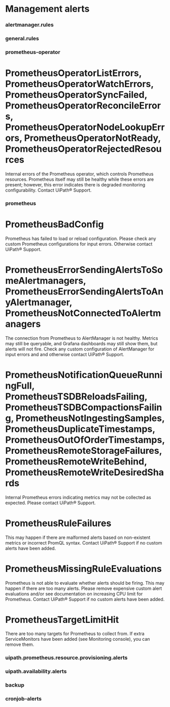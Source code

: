 ﻿# Management alerts


### alertmanager.rules




### general.rules




### prometheus-operator

# PrometheusOperatorListErrors, PrometheusOperatorWatchErrors, PrometheusOperatorSyncFailed, PrometheusOperatorReconcileErrors, PrometheusOperatorNodeLookupErrors, PrometheusOperatorNotReady, PrometheusOperatorRejectedResources

Internal errors of the Prometheus operator, which controls Prometheus resources. Prometheus itself may still be healthy while these errors are present; however, this error indicates there is degraded monitoring configurability. Contact UiPath® Support.


### prometheus

# PrometheusBadConfig

Prometheus has failed to load or reload configuration. Please check any custom Prometheus configurations for input errors. Otherwise contact UiPath® Support.

# PrometheusErrorSendingAlertsToSomeAlertmanagers, PrometheusErrorSendingAlertsToAnyAlertmanager, PrometheusNotConnectedToAlertmanagers

The connection from Prometheus to AlertManager is not healthy. Metrics may still be queryable, and Grafana dashboards may still show them, but alerts will not fire. Check any custom configuration of AlertManager for input errors and and otherwise contact UiPath® Support.

# PrometheusNotificationQueueRunningFull, PrometheusTSDBReloadsFailing, PrometheusTSDBCompactionsFailing, PrometheusNotIngestingSamples, PrometheusDuplicateTimestamps, PrometheusOutOfOrderTimestamps, PrometheusRemoteStorageFailures, PrometheusRemoteWriteBehind, PrometheusRemoteWriteDesiredShards

Internal Prometheus errors indicating metrics may not be collected as expected. Please contact UiPath® Support.

# PrometheusRuleFailures

This may happen if there are malformed alerts based on non-existent metrics or incorrect PromQL syntax. Contact UiPath® Support if no custom alerts have been added.

# PrometheusMissingRuleEvaluations

Prometheus is not able to evaluate whether alerts should be firing. This may happen if there are too many alerts. Please remove expensive custom alert evaluations and/or see documentation on increasing CPU limit for Prometheus. Contact UiPath® Support if no custom alerts have been added.

# PrometheusTargetLimitHit

There are too many targets for Prometheus to collect from. If extra ServiceMonitors have been added (see Monitoring console), you can remove them.


### uipath.prometheus.resource.provisioning.alerts




### uipath.availability.alerts




### backup




### cronjob-alerts




